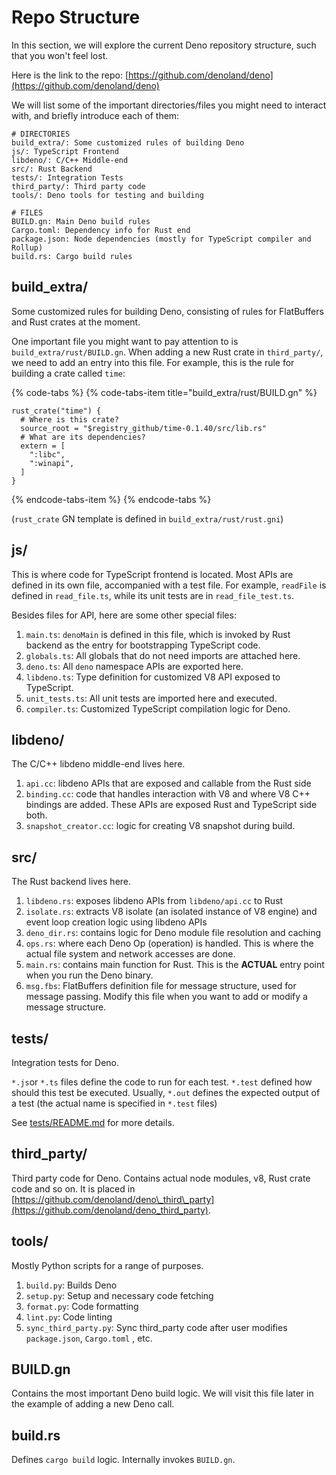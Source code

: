 # Repo Structure

In this section, we will explore the current Deno repository structure, such that you won't feel lost.

Here is the link to the repo: [https://github.com/denoland/deno](https://github.com/denoland/deno)

We will list some of the important directories/files you might need to interact with, and briefly introduce each of them:

```text
# DIRECTORIES
build_extra/: Some customized rules of building Deno
js/: TypeScript Frontend
libdeno/: C/C++ Middle-end
src/: Rust Backend
tests/: Integration Tests
third_party/: Third party code
tools/: Deno tools for testing and building

# FILES
BUILD.gn: Main Deno build rules
Cargo.toml: Dependency info for Rust end
package.json: Node dependencies (mostly for TypeScript compiler and Rollup)
build.rs: Cargo build rules
```

## build\_extra/

Some customized rules for building Deno, consisting of rules for FlatBuffers and Rust crates at the moment.

One important file you might want to pay attention to is `build_extra/rust/BUILD.gn`. When adding a new Rust crate in `third_party/`, we need to add an entry into this file. For example, this is the rule for building a crate called `time`:

{% code-tabs %}
{% code-tabs-item title="build\_extra/rust/BUILD.gn" %}
```
rust_crate("time") {
  # Where is this crate?
  source_root = "$registry_github/time-0.1.40/src/lib.rs"
  # What are its dependencies?
  extern = [
    ":libc",
    ":winapi",
  ]
}
```
{% endcode-tabs-item %}
{% endcode-tabs %}

\(`rust_crate` GN template is defined in `build_extra/rust/rust.gni`\)

## js/

This is where code for TypeScript frontend is located. Most APIs are defined in its own file, accompanied with a test file. For example, `readFile` is defined in `read_file.ts`, while its unit tests are in `read_file_test.ts`.

Besides files for API, here are some other special files:

1. `main.ts`: `denoMain` is defined in this file, which is invoked by Rust backend as the entry for bootstrapping TypeScript code.
2. `globals.ts`: All globals that do not need imports are attached here.
3. `deno.ts`: All `deno` namespace APIs are exported here.
4. `libdeno.ts`: Type definition for customized V8 API exposed to TypeScript.
5. `unit_tests.ts`: All unit tests are imported here and executed.
6. `compiler.ts`: Customized TypeScript compilation logic for Deno.

## libdeno/

The C/C++ libdeno middle-end lives here.

1. `api.cc`: libdeno APIs that are exposed and callable from the Rust side
2. `binding.cc`: code that handles interaction with V8 and where V8 C++ bindings are added. These APIs are exposed Rust and TypeScript side both.
3. `snapshot_creator.cc`: logic for creating V8 snapshot during build.

## src/

The Rust backend lives here.

1. `libdeno.rs`: exposes libdeno APIs from `libdeno/api.cc` to Rust
2. `isolate.rs`: extracts V8 isolate \(an isolated instance of V8 engine\) and event loop creation logic using libdeno APIs
3. `deno_dir.rs`: contains logic for Deno module file resolution and caching
4. `ops.rs`: where each Deno Op \(operation\) is handled. This is where the actual file system and network accesses are done.
5. `main.rs`: contains main function for Rust. This is the **ACTUAL** entry point when you run the Deno binary.
6. `msg.fbs`: FlatBuffers definition file for message structure, used for message passing. Modify this file when you want to add or modify a message structure.

## tests/

Integration tests for Deno.

`*.js`or `*.ts` files define the code to run for each test. `*.test` defined how should this test be executed. Usually, `*.out` defines the expected output of a test \(the actual name is specified in `*.test` files\) 

See [tests/README.md](https://github.com/denoland/deno/blob/master/tests/README.md) for more details.

## third\_party/

Third party code for Deno. Contains actual node modules, v8, Rust crate code and so on. It is placed in [https://github.com/denoland/deno\_third\_party](https://github.com/denoland/deno_third_party).

## tools/

Mostly Python scripts for a range of purposes.

1. `build.py`: Builds Deno
2. `setup.py`: Setup and necessary code fetching
3. `format.py`: Code formatting
4. `lint.py`: Code linting
5. `sync_third_party.py`: Sync third\_party code after user modifies `package.json`, `Cargo.toml` , etc.

## BUILD.gn

Contains the most important Deno build logic. We will visit this file later in the example of adding a new Deno call.

## build.rs

Defines `cargo build` logic. Internally invokes `BUILD.gn`.


